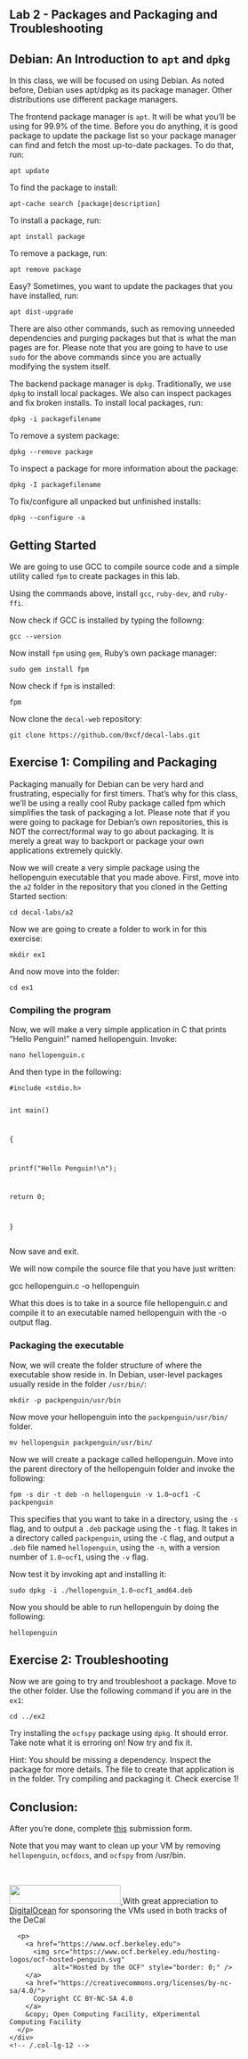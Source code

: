 <!DOCTYPE html>
<meta charset="utf-8">

<meta http-equiv="Content-Type" content="text/html;charset=utf-8" >

<link rel="stylesheet" href="https://cdnjs.cloudflare.com/ajax/libs/github-markdown-css/2.8.0/github-markdown.min.css">

<style>
	.markdown-body {
		box-sizing: border-box;
		min-width: 200px;
		max-width: 980px;
		margin: 0 auto;
		padding: 45px;
	}

	@media (max-width: 767px) {
		.markdown-body {
			padding: 15px;
		}
	}
</style>

<title>Lab 2 - Packages and Packaging and Troubleshooting - Hands-On UNIX System Administration DeCal</title>

<article class="markdown-body">
  <h1>Lab 2 - Packages and Packaging and Troubleshooting</h1>
  <h2 id="debian-an-introduction-to-apt-and-dpkg">Debian: An Introduction to <code class="highlighter-rouge">apt</code> and <code class="highlighter-rouge">dpkg</code></h2>

<p>In this class, we will be focused on using Debian. As noted before, Debian uses apt/dpkg as its package manager. Other distributions use different package managers.</p>

<p>The frontend package manager is <code class="highlighter-rouge">apt</code>. It will be what you’ll be using for 99.9% of the time. Before you do anything, it is good package to update the package list so your package manager can find and fetch the most up-to-date packages. To do that, run:</p>

<p><code class="highlighter-rouge">apt update</code></p>

<p>To find the package to install:</p>

<p><code class="highlighter-rouge">apt-cache search [package|description]</code></p>

<p>To install a package, run:</p>

<p><code class="highlighter-rouge">apt install package</code></p>

<p>To remove a package, run:</p>

<p><code class="highlighter-rouge">apt remove package</code></p>

<p>Easy? Sometimes, you want to update the packages that you have installed, run:</p>

<p><code class="highlighter-rouge">apt dist-upgrade</code></p>

<p>There are also other commands, such as removing unneeded dependencies and purging packages but that is what the man pages are for. Please note that you are going to have to use <code class="highlighter-rouge">sudo</code> for the above commands since you are actually modifying the system itself.</p>

<p>The backend package manager is <code class="highlighter-rouge">dpkg</code>. Traditionally, we use <code class="highlighter-rouge">dpkg</code> to install local packages. We also can inspect packages and fix broken installs. To install local packages, run:</p>

<p><code class="highlighter-rouge">dpkg -i packagefilename</code></p>

<p>To remove a system package:</p>

<p><code class="highlighter-rouge">dpkg --remove package</code></p>

<p>To inspect a package for more information about the package:</p>

<p><code class="highlighter-rouge">dpkg -I packagefilename</code></p>

<p>To fix/configure all unpacked but unfinished installs:</p>

<p><code class="highlighter-rouge">dpkg --configure -a</code></p>

<h2 id="getting-started">Getting Started</h2>

<p>We are going to use GCC to compile source code and a simple utility called <code class="highlighter-rouge">fpm</code> to create packages in this lab.</p>

<p>Using the commands above, install <code class="highlighter-rouge">gcc</code>, <code class="highlighter-rouge">ruby-dev</code>, and <code class="highlighter-rouge">ruby-ffi</code>.</p>

<p>Now check if GCC is installed by typing the followng:</p>

<p><code class="highlighter-rouge">gcc --version</code></p>

<p>Now install <code class="highlighter-rouge">fpm</code> using <code class="highlighter-rouge">gem</code>, Ruby’s own package manager:</p>

<p><code class="highlighter-rouge">sudo gem install fpm</code></p>

<p>Now check if <code class="highlighter-rouge">fpm</code> is installed:</p>

<p><code class="highlighter-rouge">fpm</code></p>

<p>Now clone the <code class="highlighter-rouge">decal-web</code> repository:</p>

<p><code class="highlighter-rouge">git clone https://github.com/0xcf/decal-labs.git</code></p>

<h2 id="exercise-1-compiling-and-packaging">Exercise 1: Compiling and Packaging</h2>

<p>Packaging manually for Debian can be very hard and frustrating, especially for first timers. That’s why for this class, we’ll be using a really cool Ruby package called fpm which simplifies the task of packaging a lot. Please note that if you were going to package for Debian’s own repositories, this is NOT the correct/formal way to go about packaging. It is merely a great way to backport or package your own applications extremely quickly.</p>

<p>Now we will create a very simple package using the hellopenguin executable that you made above. First, move into the <code class="highlighter-rouge">a2</code> folder in the repository that you cloned in the Getting Started section:</p>

<p><code class="highlighter-rouge">cd decal-labs/a2</code></p>

<p>Now we are going to create a folder to work in for this exercise:</p>

<p><code class="highlighter-rouge">mkdir ex1</code></p>

<p>And now move into the folder:</p>

<p><code class="highlighter-rouge">cd ex1</code></p>

<h3 id="compiling-the-program">Compiling the program</h3>

<p>Now, we will make a very simple application in C that prints “Hello Penguin!” named hellopenguin. Invoke:</p>

<p><code class="highlighter-rouge">nano hellopenguin.c</code></p>

<p>And then type in the following:</p>

<div class="highlighter-rouge"><div class="highlight"><pre class="highlight"><code>#include &lt;stdio.h&gt;

int main()

{

   printf("Hello Penguin!\n");

   return 0;

}
</code></pre></div></div>

<p>Now save and exit.</p>

<p>We will now compile the source file that you have just written:</p>

<p>gcc hellopenguin.c -o hellopenguin</p>

<p>What this does is to take in a source file hellopenguin.c and compile it to an executable named hellopenguin with the -o output flag.</p>

<h3 id="packaging-the-executable">Packaging the executable</h3>

<p>Now, we will create the folder structure of where the executable show reside in. In Debian, user-level packages usually reside in the folder <code class="highlighter-rouge">/usr/bin/</code>:</p>

<p><code class="highlighter-rouge">mkdir -p packpenguin/usr/bin</code></p>

<p>Now move your hellopenguin into the <code class="highlighter-rouge">packpenguin/usr/bin/</code> folder.</p>

<p><code class="highlighter-rouge">mv hellopenguin packpenguin/usr/bin/</code></p>

<p>Now we will create a package called hellopenguin. Move into the parent directory of the  hellopenguin folder and invoke the following:</p>

<p><code class="highlighter-rouge">fpm -s dir -t deb -n hellopenguin -v 1.0~ocf1 -C packpenguin</code></p>

<p>This specifies that you want to take in a directory, using the <code class="highlighter-rouge">-s</code> flag, and to output a <code class="highlighter-rouge">.deb</code> package using the <code class="highlighter-rouge">-t</code> flag. It takes in a directory called <code class="highlighter-rouge">packpenguin</code>, using the <code class="highlighter-rouge">-C</code> flag, and output a <code class="highlighter-rouge">.deb</code> file named <code class="highlighter-rouge">hellopenguin</code>, using the <code class="highlighter-rouge">-n</code>, with a version number of <code class="highlighter-rouge">1.0~ocf1</code>, using the <code class="highlighter-rouge">-v</code> flag.</p>

<p>Now test it by invoking apt and installing it:</p>

<p><code class="highlighter-rouge">sudo dpkg -i ./hellopenguin_1.0~ocf1_amd64.deb</code></p>

<p>Now you should be able to run hellopenguin by doing the following:</p>

<p><code class="highlighter-rouge">hellopenguin</code></p>

<h2 id="exercise-2-troubleshooting">Exercise 2: Troubleshooting</h2>

<p>Now we are going to try and troubleshoot a package. Move to the other folder. Use the following command if you are in the <code class="highlighter-rouge">ex1</code>:</p>

<p><code class="highlighter-rouge">cd ../ex2</code></p>

<p>Try installing the <code class="highlighter-rouge">ocfspy</code> package using <code class="highlighter-rouge">dpkg</code>. It should error. Take note what it is erroring on! Now try and fix it.</p>

<p>Hint: You should be missing a dependency. Inspect the package for more details. The file to create that application is in the folder. Try compiling and packaging it. Check exercise 1!</p>

<h2 id="conclusion">Conclusion:</h2>

<p>After you’re done, complete <a href="https://docs.google.com/forms/d/1meH6lUC77qta9kiH80dPmkEQJcQqNMV3PrqDN_f3DFg">this</a> submission form.</p>

<p>Note that you may want to clean up your VM by removing <code class="highlighter-rouge">hellopenguin</code>, <code class="highlighter-rouge">ocfdocs</code>, and <code class="highlighter-rouge">ocfspy</code> from /usr/bin.</p>


  <br>
<footer>
  <div class="row">
    <div class="col-lg-12 text-center">
      <p>
        <a href="https://www.digitalocean.com">
          <img src="/images/digitalocean.png" style="height: 34px; width: 200px;" />
        </a>
        With great appreciation to
        <a href="https://www.digitalocean.com">DigitalOcean</a> for sponsoring the
        VMs used in both tracks of the DeCal
      </p>

      <p>
        <a href="https://www.ocf.berkeley.edu">
          <img src="https://www.ocf.berkeley.edu/hosting-logos/ocf-hosted-penguin.svg"
               alt="Hosted by the OCF" style="border: 0;" />
        </a>
        <a href="https://creativecommons.org/licenses/by-nc-sa/4.0/">
          Copyright CC BY-NC-SA 4.0
        </a>
        &copy; Open Computing Facility, eXperimental Computing Facility
      </p>
    </div>
    <!-- /.col-lg-12 -->
  </div>
  <!-- /.row -->
</footer>

</article>

